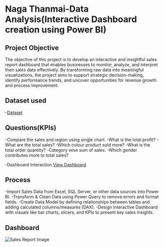 # Naga Thanmai-Data Analysis(Interactive Dashboard creation using Power BI)

## Project Objective
The objective of this project is to develop an interactive and insightful sales report dashboard that enables businesses to monitor, analyze, and interpret their sales data effectively. By transforming raw data into meaningful visualizations, the project aims to support strategic decision-making, identify performance trends, and uncover opportunities for revenue growth and process improvement.

## Dataset used
-<a href="https://github.com/NagaThanu18/Sales-Report/blob/main/Sales%20Report.xlsx">Dataset</a>

## Questions(KPIs)

-Compare the sales and region using single chart.
-What is the total profit?
-What are the total sales?
-Which colour product sold more?
-What is the total order quantity?
-Category wise sum of sales.
-Which gender contributes more to total sales?

-Dashboard Interaction <a href="https://github.com/NagaThanu18/Sales-Report/blob/main/Sales%20Report%20Image.jpg">View Dashboard</a>

## Process
-Import Sales Data from Excel, SQL Server, or other data sources into Power BI.
-Transform & Clean Data using Power Query to remove errors and format fields.
-Create Data Model by defining relationships between tables and adding calculated columns/measures (DAX).
-Design Interactive Dashboard with visuals like bar charts, slicers, and KPIs to present key sales insights.

## Dashboard
![Sales Report Image](https://github.com/user-attachments/assets/5cebbcb4-40ef-4395-838f-a1aa54161342)
